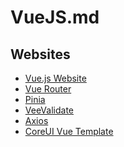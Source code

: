 # VueJS.md

## Websites

* [Vue.js Website]()
* [Vue Router]()
* [Pinia]()
* [VeeValidate]()
* [Axios]()
* [CoreUI Vue Template]()
